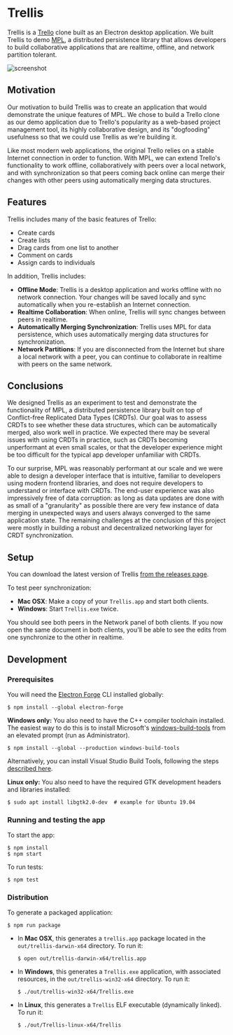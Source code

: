 # Trellis

Trellis is a [Trello](https://trello.com/) clone built as an Electron desktop application. We built Trellis to demo [MPL](https://github.com/automerge/mpl), a distributed persistence library that allows developers to build collaborative applications that are realtime, offline, and network partition tolerant.

![screenshot](https://raw.githubusercontent.com/automerge/trellis/master/screenshot.png)

## Motivation

Our motivation to build Trellis was to create an application that would demonstrate the unique features of MPL. We chose to build a Trello clone as our demo application due to Trello's popularity as a web-based project management tool, its highly collaborative design, and its "dogfooding" usefulness so that we could use Trellis as we're building it.

Like most modern web applications, the original Trello relies on a stable Internet connection in order to function. With MPL, we can extend Trello's functionality to work offline, collaboratively with peers over a local network, and with synchronization so that peers coming back online can merge their changes with other peers using automatically merging data structures.

## Features

Trellis includes many of the basic features of Trello:

- Create cards
- Create lists
- Drag cards from one list to another
- Comment on cards
- Assign cards to individuals

In addition, Trellis includes:

- **Offline Mode**: Trellis is a desktop application and works offline with no network connection. Your changes will be saved locally and sync automatically when you re-establish an Internet connection.
- **Realtime Collaboration**: When online, Trellis will sync changes between peers in realtime.
- **Automatically Merging Synchronization**: Trellis uses MPL for data persistence, which uses automatically merging data structures for synchronization.
- **Network Partitions**: If you are disconnected from the Internet but share a local network with a peer, you can continue to collaborate in realtime with peers on the same network.

## Conclusions

We designed Trellis as an experiment to test and demonstrate the functionality of MPL, a distributed persistence library built on top of Conflict-free Replicated Data Types (CRDTs). Our goal was to assess CRDTs to see whether these data structures, which can be automatically merged, also work well in practice. We expected there may be several issues with using CRDTs in practice, such as CRDTs becoming unperformant at even small scales, or that the developer experience might be too difficult for the typical app developer unfamiliar with CRDTs.

To our surprise, MPL was reasonably performant at our scale and we were able to design a developer interface that is intuitive, familiar to developers using modern frontend libraries, and does not require developers to understand or interface with CRDTs. The end-user experience was also impressively free of data corruption: as long as data updates are done with as small of a "granularity" as possible there are very few instance of data merging in unexpected ways and users always converged to the same application state. The remaining challenges at the conclusion of this project were mostly in building a robust and decentralized networking layer for CRDT synchronization.

## Setup

You can download the latest version of Trellis [from the releases page](https://github.com/automerge/trellis/releases).

To test peer synchronization:

- **Mac OSX**: Make a copy of your `Trellis.app` and start both clients.
- **Windows**: Start `Trellis.exe` twice.

You should see both peers in the Network panel of both clients. If you now open the same document in both clients, you'll be able to see the edits from one synchronize to the other in realtime.

## Development

### Prerequisites

You will need the [Electron Forge](https://electronforge.io/) CLI installed globally:

    $ npm install --global electron-forge

**Windows only:** You also need to have the C++ compiler toolchain installed. The easiest way to do this is to install Microsoft's [windows-build-tools](https://github.com/felixrieseberg/windows-build-tools) from an elevated prompt (run as Administrator).

    $ npm install --global --production windows-build-tools

Alternatively, you can install Visual Studio Build Tools, following the steps [described here](https://github.com/nodejs/node-gyp#on-windows).

**Linux only:** You also need to have the required GTK development headers and libraries installed:

    $ sudo apt install libgtk2.0-dev  # example for Ubuntu 19.04

### Running and testing the app

To start the app:

    $ npm install
    $ npm start

To run tests:

    $ npm test

### Distribution

To generate a packaged application:

    $ npm run package

- In **Mac OSX**, this generates a `trellis.app` package located in the `out/trellis-darwin-x64` directory. To run it:

  ```
  $ open out/trellis-darwin-x64/trellis.app
  ```

- In **Windows**, this generates a `Trellis.exe` application, with associated resources, in the `out/trellis-win32-x64` directory. To run it:
  ```
  $ ./out/trellis-win32-x64/Trellis.exe
  ```
  
- In **Linux**, this generates a `Trellis` ELF executable (dynamically linked). To run it:

  ```
  $ ./out/Trellis-linux-x64/Trellis
  ```
